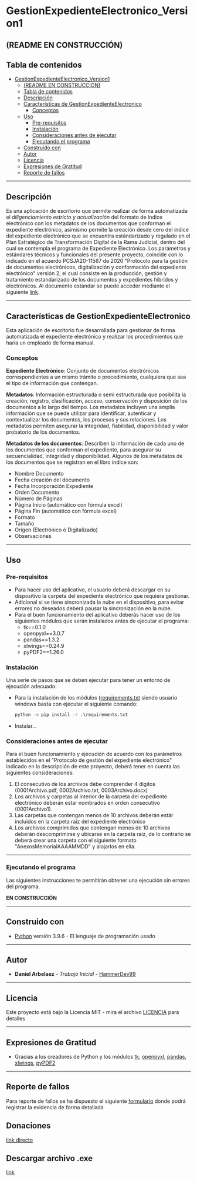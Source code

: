 # GestionExpedienteElectronico_Version1

## (README EN CONSTRUCCIÓN)

## Tabla de contenidos

- [GestionExpedienteElectronico_Version1](#gestionexpedienteelectronico_version1)
  - [(README EN CONSTRUCCIÓN)](#readme-en-construcción)
  - [Tabla de contenidos](#tabla-de-contenidos)
  - [Descripción](#descripción)
  - [Características de GestionExpedienteElectronico](#características-de-gestionexpedienteelectronico)
    - [Conceptos](#conceptos)
  - [Uso](#uso)
    - [Pre-requisitos](#pre-requisitos)
    - [Instalación](#instalación)
    - [Consideraciones antes de ejecutar](#consideraciones-antes-de-ejecutar)
    - [Ejecutando el programa](#ejecutando-el-programa)
  - [Construido con](#construido-con)
  - [Autor](#autor)
  - [Licencia](#licencia)
  - [Expresiones de Gratitud](#expresiones-de-gratitud)
  - [Reporte de fallos](#reporte-de-fallos)

---

## Descripción

Es una aplicación de escritorio que permite realizar de forma automatizada el *diligenciamiento
estricto y actualización* del formato de índice electrónico con los metadatos de los documentos que conforman el expediente electrónico, asimismo permite la creación desde cero del índice del expediente electrónico que se encuentra estándarizado y regulado en el Plan Estratégico de Transformación Digital de la Rama Judicial, dentro del cual se contempla el programa de Expediente Electrónico. Los parámetros y estándares técnicos y funcionales del presente proyecto, coincide con lo indicado en el acuerdo PCSJA20-11567 de 2020 "Protocolo para la gestión de documentos electrónicos, digitalización y conformación del expediente electrónico" versión 2, el cual consiste en la producción, gestión y tratamiento estandarizado de los documentos y expedientes híbridos y electrónicos. Al documento estándar se puede acceder mediante el siguiente [link](https://www.ramajudicial.gov.co/documents/3196516/46103054/Protocolo+para+la+gesti%C3%B3n+de+documentos+electronicos.pdf/cb0d98ef-2844-4570-b12a-5907d76bc1a3).

---

## Características de GestionExpedienteElectronico

Esta aplicación de escritorio fue desarrollada para gestionar de forma automatizada el expediente electrónico y realizar los procedimientos que haría un empleado de forma manual.

### Conceptos

**Expediente Electrónico**: Conjunto de documentos electrónicos correspondientes a un mismo trámite o procedimiento, cualquiera que sea el tipo de información que contengan.

**Metadatos**: Información estructurada o semi estructurada que posibilita la creación, registro, clasificación, acceso, conservación y disposición de los documentos a lo largo del tiempo. Los metadatos incluyen una amplia información que se puede utilizar para identificar, autenticar y contextualizar los documentos, los procesos y sus relaciones. Los metadatos permiten asegurar la integridad, fiabilidad, disponibilidad y valor probatorio de los documentos.

**Metadatos de los documentos**: Describen la información de cada uno de los documentos que conforman el expediente, para asegurar su secuencialidad, integridad y disponibilidad. Algunos de los metadatos de los documentos que se registran en el libro índice son:

- Nombre Documento
- Fecha creación del documento
- Fecha Incorporación Expediente
- Orden Documento
- Número de Páginas
- Página Inicio (automático con fórmula excel)
- Página Fin (automático con fórmula excel)
- Formato
- Tamaño
- Origen (Electrónico ó Digitalizado)
- Observaciones

---

## Uso

### Pre-requisitos

- Para hacer uso del aplicativo, el usuario deberá descargar en su dispositivo la carpeta del expediente electrónico que requiera gestionar.
- Adicional si se tiene sincronizada la nube en el dispositivo, para evitar errores no deseados deberá pausar la sincronización en la nube.
- Para el buen funcionamiento del aplicativo deberás hacer uso de los siguientes módulos que serán instalados antes de ejecutar el programa:
  - tk==0.1.0
  - openpyxl==3.0.7
  - pandas==1.3.2
  - xlwings==0.24.9
  - pyPDF2==1.26.0

<!-- - Adicional debes de tener instalado el pograma de **Microsoft Excel**. (Validar si es necesario el programa) -->

### Instalación

Una serie de pasos que se deben ejecutar para tener un entorno de ejecución adecuado:

- Para la instalación de los módulos ([requirements.txt](owl_env/requirements.txt) siendo usuario windows basta con ejecutar el siguiente comando:

    ```cmd
    python -m pip install -r .\requirements.txt
    ```

- Instalar...

### Consideraciones antes de ejecutar

Para el buen funcionamiento y ejecución de acuerdo con los parámetros establecidos en el "Protocolo de gestión del expediente electrónico" indicado en la descripción de este proyecto, deberá tener en cuenta las siguientes consideraciones:

1. El consecutivo de los archivos debe comprender 4 dígitos (0001Archivo.pdf, 0002Archivo.txt, 0003Archivo.docx)
2. Los archivos y carpetas al interior de la carpeta del expediente electrónico deberán estar nombrados en orden consecutivo (0001Archivo1).
3. Las carpetas que contengan menos de 10 archivos deberán estár incluidos en la carpeta raíz del expediente electrónico
4. Los archivos comprimidos que contengan menos de 10 archivos deberán descomprimirse y ubicarse en la carpeta raíz, de lo contrario se deberá crear una carpeta con el siguiente formato "AnexosMemorialAAAAMMDD" y alojarlos en ella.

---

### Ejecutando el programa

Las siguientes instrucciones te permitirán obtener una ejecución sin errores del programa.

**EN CONSTRUCCIÓN**

---

## Construido con

- [Python](https://www.python.org/) versión 3.9.6 - El lenguaje de programación usado

---

## Autor

- **Daniel Arbelaez** - *Trabajo Inicial* - [HammerDev99](https://github.com/HammerDev99/)

---

## Licencia

Este proyecto está bajo la Licencia MIT - mira el archivo [LICENCIA](https://github.com/HammerDev99/GestionExpedienteElectronico_Version1/blob/master/LICENCE) para detalles

---

## Expresiones de Gratitud

- Gracias a los creadores de Python y los módulos [tk](https://docs.python.org/3/library/tk.html), [openpyxl](https://openpyxl.readthedocs.io/en/stable/), [pandas](https://pandas.pydata.org/docs/), [xlwings](https://docs.xlwings.org/en/stable/), [pyPDF2](https://pythonhosted.org/PyPDF2/)

---

## Reporte de fallos

Para reporte de fallos se ha dispuesto el siguiente [formulario](https://forms.gle/Rrt2CZbDfodNtn96A) donde podrá registrar la evidencia de forma detallada

## Donaciones

[link directo](https://www.paypal.com/donate/?business=GSEPAASM658FY&no_recurring=0&item_name=Su+contribuci%C3%B3n+apoya+el+desarrollo+del+proyecto+%22owl_system%22&currency_code=USD)

## Descargar archivo .exe

[link]()
